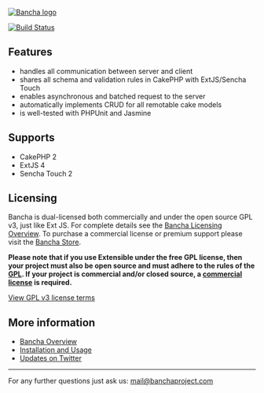 [![Bancha logo](http://docs.banchaproject.org/wiki/images/github-logo.png)](http://banchaproject.com)  

[![Build Status](https://travis-ci.org/Bancha/Bancha.png)](https://travis-ci.org/Bancha/Bancha)

Features
--------

*   handles all communication between server and client
*   shares all schema and validation rules in CakePHP with ExtJS/Sencha Touch
*   enables asynchronous and batched request to the server
*   automatically implements CRUD for all remotable cake models
*   is well-tested with PHPUnit and Jasmine

Supports
--------
*   CakePHP 2
*   ExtJS 4
*   Sencha Touch 2

Licensing
--------

Bancha is dual-licensed both commercially and under the open source GPL v3, just like Ext JS. For complete details see the [Bancha Licensing Overview](http://banchaproject.com/licensing.html). To purchase a commercial license or premium support please visit the [Bancha Store](http://banchaproject.com/store.html).

**Please note that if you use Extensible under the free GPL license, then your project must also be open source and must adhere to the rules of the [GPL](gpl-v3.txt). If your project is commercial and/or closed source, a [commercial license](http://banchaproject.com/store.html) is required.**

[View GPL v3 license terms](gpl-v3.txt)


More information
----------------

*   [Bancha Overview](http://banchaproject.com/)
*   [Installation and Usage](http://docs.banchaproject.org)
*   [Updates on Twitter](http://twitter.com/#!/banchaproject)


------------------------------
For any further questions just ask us: mail@banchaproject.com
